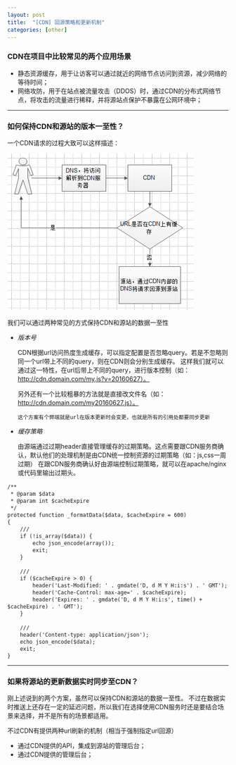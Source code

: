 ```yaml
---
layout: post
title:  "[CDN] 回源策略和更新机制"
categories: [other]
---
```


### CDN在项目中比较常见的两个应用场景

* 静态资源缓存，用于让访客可以通过就近的网络节点访问到资源，减少网络的等待时间；
* 网络攻防，用于在站点被流量攻击（DDOS）时，通过CDN的分布式网络节点，将攻击的流量进行稀释，并将源站点保护不暴露在公网环境中；


--------------------------------------


### 如何保持CDN和源站的版本一至性？
	
一个CDN请求的过程大致可以这样描述：

![cdn-source](/public/images/cdn-source.png)

我们可以通过两种常见的方式保持CDN和源站的数据一至性

+ *版本号*

	CDN根据url访问热度生成缓存，可以指定配置是否忽略query。若是不忽略则同一个url带上不同的query，则在CDN则会分别生成缓存。
	这样我们就可以通过这一特性，在url后带上不同的query，进行版本控制（如：http://cdn.domain.com/my.js?v=20160627）。

	另外还有一个比较粗暴的方法就是直接改文件名（如：http://cdn.domain.com/my20160627.js）。

	`这个方案有个弊端就是url在版本更新时会变更，也就是所有的引用处都要同步更新`

+ *缓存策略*

	由源端通过过期header直接管理缓存的过期策略。这点需要跟CDN服务商确认，默认他们的处理机制是由CDN统一控制资源的过期策略（如：js,css一周过期）
	在跟CDN服务商确认好由源端控制过期策略，就可以在apache/nginx或代码里输出过期头。

```
/**
 * @param $data
 * @param int $cacheExpire
 */
protected function _formatData($data, $cacheExpire = 600)
{
	///
	if (!is_array($data)) {
		echo json_encode(array());
		exit;
	}

	///
	if ($cacheExpire > 0) {
		header('Last-Modified: ' . gmdate('D, d M Y H:i:s') . ' GMT');
		header('Cache-Control: max-age=' . $cacheExpire);
		header('Expires: ' . gmdate('D, d M Y H:i:s', time() + $cacheExpire) . ' GMT');
	}

	///
	header('Content-type: application/json');
	echo json_encode($data);
	exit;
}
```


--------------------------------------


### 如果将源站的更新数据实时同步至CDN？

刚上述说到的两个方案，虽然可以保持CDN和源站的数据一至性。
不过在数据实时推送上还存在一定的延迟问题，所以我们在选择使用CDN服务时还是要结合场景来选择，并不是所有的场景都适用。

不过CDN有提供两种url刷新的机制（相当于强制指定url回源）

* 通过CDN提供的API，集成到源站的管理后台；
* 通过CDN提供的管理后台；
